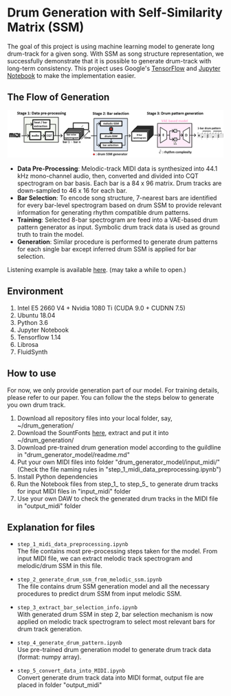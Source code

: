 Drum Generation with Self-Similarity Matrix (SSM)
==================

The goal of this project is using machine learning model to generate long drum-track for a given song.
With SSM as song structure representation, we successfully demonstrate that it is possible to generate drum-track with long-term consistency. This project uses Google's [TensorFlow](https://www.tensorflow.org/ "link") and [Jupyter Notebook](https://github.com/jupyter/notebook "link") to make the implementation easier.

## The Flow of Generation
![Generation Flow](misc/generation_flow.png "Generation Flow")

- **Data Pre-Processing**: Melodic-track MIDI data is synthesized into 44.1 kHz mono-channel audio, then, converted and divided into CQT spectrogram on bar basis. Each bar is a 84 x 96 matrix. Drum tracks are down-sampled to 46 x 16 for each bar.
- **Bar Selection**: To encode song structure, 7-nearest bars are identified for every bar-level spectrogram based on drum SSM to provide relevant information for generating rhythm compatible drum patterns.
- **Training**: Selected 8-bar spectrogram are feed into a VAE-based drum pattern generator as input. Symbolic drum track data is used as ground truth to train the model.
- **Generation**: Similar procedure is performed to generate drum patterns for each single bar except inferred drum SSM is applied for bar selection. 

Listening example is available [here](https://sma1033.github.io/drum_generation_with_ssm/ "link"). (may take a while to open.)


## Environment
1. Intel E5 2660 V4 + Nvidia 1080 Ti (CUDA 9.0 + CUDNN 7.5)
2. Ubuntu 18.04
3. Python 3.6
4. Jupyter Notebook
5. Tensorflow 1.14
6. Librosa
7. FluidSynth


## How to use

For now, we only provide generation part of our model. For training details, please refer to our paper. You can follow the the steps below to generate you own drum track.

1. Download all repository files into your local folder, say, ~/drum_generation/
2. Download the SountFonts [here](https://drive.google.com/open?id=1XTrXR27cj02kh1Bxs6YvPTosbQdDN_Am "link"), extract and put it into ~/drum_generation/
3. Download pre-trained drum generation model according to the guildline in "drum_generator_model/readme.md"
4. Put your own MIDI files into folder "drum_generator_model/input_midi/" (Check the file naming rules in "step_1_midi_data_preprocessing.ipynb")
5. Install Python dependencies
6. Run the Notebook files from step_1_ to step_5_ to generate drum tracks for input MIDI files in "input_midi" folder
7. Use your own DAW to check the generated drum tracks in the MIDI file in "output_midi" folder

## Explanation for files

- `step_1_midi_data_preprocessing.ipynb` <br/>
   The file contains most pre-processing steps taken for the model. From input MIDI file, we can extract melodic track spectrogram and melodic/drum SSM in this file.

- `step_2_generate_drum_ssm_from_melodic_ssm.ipynb` <br/>
   The file contains drum SSM generation model and all the necessary procedures to predict drum SSM from input melodic SSM.
   
- `step_3_extract_bar_selection_info.ipynb` <br/>
   With generated drum SSM in step 2, bar selection mechanism is now applied on melodic track spectrogram to select most relevant bars for drum track generation.
   
- `step_4_generate_drum_pattern.ipynb` <br/>
   Use pre-trained drum generation model to generate drum track data (format: numpy array).
   
- `step_5_convert_data_into_MIDI.ipynb` <br/>
   Convert generate drum track data into MIDI format, output file are placed in folder "output_midi"
   
   
   
   
   
   

